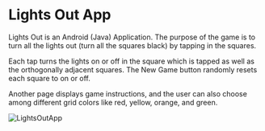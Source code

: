 # Lights Out App

Lights Out is an Android (Java) Application.
The purpose of the game is to turn all the lights out (turn all the squares black) by tapping in the squares. 

Each tap turns the lights on or off in the square which is tapped as well as the orthogonally adjacent squares. 
The New Game button randomly resets each square to on or off.

Another page displays game instructions, and the user can also choose among different grid colors like red, yellow, orange, and green.

![LightsOutApp](https://github.com/brvp1/Lights-Out-App/assets/84357379/4208974a-cb78-4f2f-80e3-32ecdd817098)
